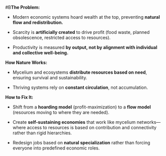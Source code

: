  #B**The Problem:**

- Modern economic systems hoard wealth at the top, preventing **natural flow and redistribution.**
    
- Scarcity is **artificially created** to drive profit (food waste, planned obsolescence, restricted access to resources).
    
- Productivity is measured **by output, not by alignment with individual and collective well-being.**
    

**How Nature Works:**

- Mycelium and ecosystems **distribute resources based on need**, ensuring survival and sustainability.
    
- Thriving systems rely on **constant circulation**, not accumulation.
    

**How to Fix It:**

- Shift from a **hoarding model** (profit-maximization) to a **flow model** (resources moving to where they are needed).
    
- Create **self-sustaining economies** that work like mycelium networks—where access to resources is based on contribution and connectivity rather than rigid hierarchies.
    
- Redesign jobs based on **natural specialization** rather than forcing everyone into predefined economic roles.
